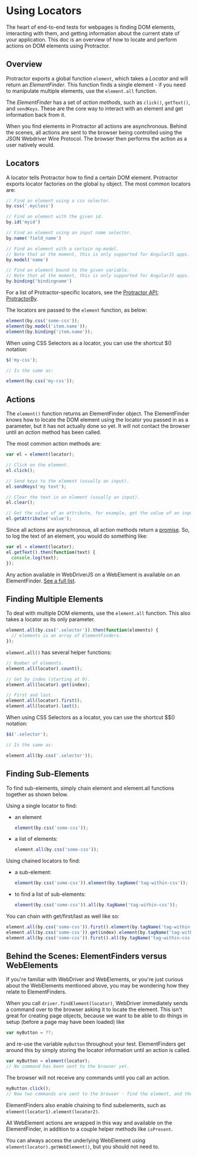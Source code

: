 Using Locators
==============

The heart of end-to-end tests for webpages is finding DOM elements, interacting with them, and getting information about the current state of your application. This doc is an overview of how to locate and perform actions on DOM elements using Protractor.

Overview
--------

Protractor exports a global function `element`, which takes a *Locator* and will return an *ElementFinder*. This function finds a single element - if you need to manipulate multiple elements, use the `element.all` function.

The *ElementFinder* has a set of *action methods*, such as `click()`, `getText()`, and `sendKeys`. These are the core way to interact with an element and get information back from it.

When you find elements in Protractor all actions are asynchronous. Behind the scenes, all actions are sent to the browser being controlled using the JSON Webdriver Wire Protocol. The browser then performs the action as a user natively would.

Locators
--------

A locator tells Protractor how to find a certain DOM element. Protractor exports locator factories on the global `by` object. The most common locators are:

```js
// Find an element using a css selector.
by.css('.myclass')

// Find an element with the given id.
by.id('myid')

// Find an element using an input name selector.
by.name('field_name')

// Find an element with a certain ng-model.
// Note that at the moment, this is only supported for AngularJS apps.
by.model('name')

// Find an element bound to the given variable.
// Note that at the moment, this is only supported for AngularJS apps.
by.binding('bindingname')
```

For a list of Protractor-specific locators, see the [Protractor API: ProtractorBy](http://angular.github.io/protractor/#/api?view=ProtractorBy).

The locators are passed to the `element` function, as below:

```js
element(by.css('some-css'));
element(by.model('item.name'));
element(by.binding('item.name'));
```

When using CSS Selectors as a locator, you can use the shortcut $() notation:

```js
$('my-css');

// Is the same as:

element(by.css('my-css'));
```

Actions
-------

The `element()` function returns an ElementFinder object. The ElementFinder knows how to locate the DOM element using the locator you passed in as a parameter, but it has not actually done so yet. It will not contact the browser until an *action* method has been called.

The most common action methods are:

```js
var el = element(locator);

// Click on the element.
el.click();

// Send keys to the element (usually an input).
el.sendKeys('my text');

// Clear the text in an element (usually an input).
el.clear();

// Get the value of an attribute, for example, get the value of an input.
el.getAttribute('value');
```

Since all actions are asynchronous, all action methods return a [promise](https://github.com/SeleniumHQ/selenium/wiki/WebDriverJs#promises). So, to log the text of an element, you would do something like:
```js
var el = element(locator);
el.getText().then(function(text) {
  console.log(text);
});
```

Any action available in WebDriverJS on a WebElement is available on an ElementFinder. [See a full list](http://angular.github.io/protractor/#/api?view=webdriver.WebElement).


Finding Multiple Elements
-------------------------

To deal with multiple DOM elements, use the `element.all` function. This also takes a locator as its only parameter.

```js
element.all(by.css('.selector')).then(function(elements) {
  // elements is an array of ElementFinders.
});
```

`element.all()` has several helper functions:

```js
// Number of elements.
element.all(locator).count();

// Get by index (starting at 0).
element.all(locator).get(index);

// First and last.
element.all(locator).first();
element.all(locator).last();
```

When using CSS Selectors as a locator, you can use the shortcut $$() notation:

```js
$$('.selector');

// Is the same as:

element.all(by.css('.selector'));
```


Finding Sub-Elements
--------------------

To find sub-elements, simply chain element and element.all functions together as shown below.

Using a single locator to find:

 - an element
    ```js
    element(by.css('some-css'));
    ```

 - a list of elements:
    ```js
    element.all(by.css('some-css'));
    ```

Using chained locators to find:

 - a sub-element:
    ```js
    element(by.css('some-css')).element(by.tagName('tag-within-css'));
    ```

 - to find a list of sub-elements:
    ```js
    element(by.css('some-css')).all(by.tagName('tag-within-css'));
    ```

You can chain with get/first/last as well like so:

```js
element.all(by.css('some-css')).first().element(by.tagName('tag-within-css'));
element.all(by.css('some-css')).get(index).element(by.tagName('tag-within-css'));
element.all(by.css('some-css')).first().all(by.tagName('tag-within-css'));
```

Behind the Scenes: ElementFinders versus WebElements
----------------------------------------------------

If you're familiar with WebDriver and WebElements, or you're just curious about the WebElements mentioned above, you may be wondering how they relate to ElementFinders.

When you call `driver.findElement(locator)`, WebDriver immediately sends a command over to the browser asking it to locate the element. This isn't great for creating page objects, because we want to be able to do things in setup (before a page may have been loaded) like

```js
var myButton = ??;
```

and re-use the variable `myButton` throughout your test. ElementFinders get around this by simply storing the locator information until an action is called.

```js
var myButton = element(locator);
// No command has been sent to the browser yet.
```

The browser will not receive any commands until you call an action.

```js
myButton.click();
// Now two commands are sent to the browser - find the element, and then click it.
```

ElementFinders also enable chaining to find subelements, such as `element(locator1).element(locator2)`.

All WebElement actions are wrapped in this way and available on the ElementFinder, in addition to a couple helper methods like `isPresent`. 

You can always access the underlying WebElement using `element(locator).getWebElement()`, but you should not need to.

